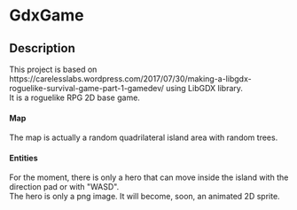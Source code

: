 # GdxGame

## Description

<p>This project is based on https://carelesslabs.wordpress.com/2017/07/30/making-a-libgdx-roguelike-survival-game-part-1-gamedev/
using LibGDX library.<br>
It is a roguelike RPG 2D base game.</p>

#### Map
<p>The map is actually a random quadrilateral island area with random trees.</p>

#### Entities
<p>For the moment, there is only a hero that can move inside the island with the direction pad or with "WASD". <br>
The hero is only a png image. It will become, soon, an animated 2D sprite.</p>